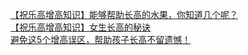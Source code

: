   
[【祝乐高增高知识】能够帮助长高的水果，你知道几个呢？](http://www.dianyue.me/archives/972/x8pw1z7yzaqgs9g8/)  
[【祝乐高增高知识】女生长高的秘诀](http://www.dianyue.me/archives/956/910xrv7uqtczu3f0/)  
[避免这5个增高误区，帮助孩子长高不留遗憾！](http://www.dianyue.me/archives/805/xnzmepo25p12suyy/)